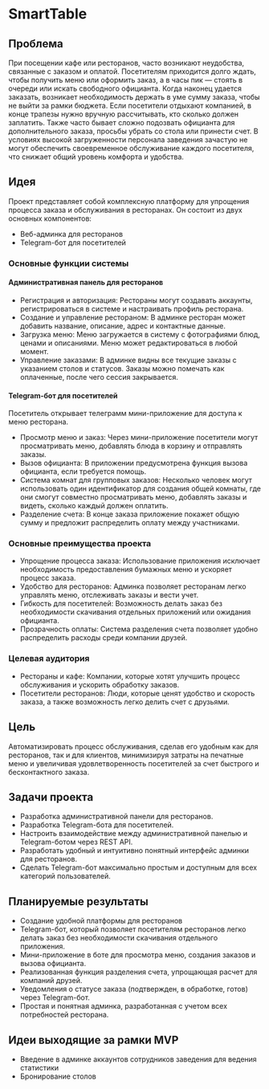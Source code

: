 # SmartTable
## Проблема
При посещении кафе или ресторанов, часто возникают неудобства, связанные с заказом и оплатой. Посетителям приходится долго ждать, чтобы получить меню или оформить заказ, а в часы пик — стоять в очереди или искать свободного официанта. Когда наконец удается заказать, возникает необходимость держать в уме сумму заказа, чтобы не выйти за рамки бюджета. Если посетители отдыхают компанией, в конце трапезы нужно вручную рассчитывать, кто сколько должен заплатить. Также часто бывает сложно подозвать официанта для дополнительного заказа, просьбы убрать со стола или принести счет. В условиях высокой загруженности персонала заведения зачастую не могут обеспечить своевременное обслуживание каждого посетителя, что снижает общий уровень комфорта и удобства.
## Идея
Проект представляет собой комплексную платформу для упрощения процесса заказа и обслуживания в ресторанах. 
Он состоит из двух основных компонентов:
- Веб-админка для ресторанов
- Telegram-бот для посетителей  
### Основные функции системы
#### Административная панель для ресторанов
- Регистрация и авторизация: Рестораны могут создавать аккаунты, регистрироваться в системе и настраивать профиль ресторана.  
- Создание и управление рестораном: В админке ресторан может добавить название, описание, адрес и контактные данные.  
- Загрузка меню: Меню загружается в систему с фотографиями блюд, ценами и описаниями. Меню может редактироваться в любой момент.  
- Управление заказами: В админке видны все текущие заказы с указанием столов и статусов. Заказы можно помечать как оплаченные, после чего сессия закрывается.  
#### Telegram-бот для посетителей
Посетитель открывает телеграмм мини-приложение для доступа к меню ресторана.  
- Просмотр меню и заказ: Через мини-приложение посетители могут просматривать меню, добавлять блюда в корзину и отправлять заказы.  
- Вызов официанта: В приложении предусмотрена функция вызова официанта, если требуется помощь.  
- Система комнат для групповых заказов: Несколько человек могут использовать один идентификатор для создания общей комнаты, где они смогут совместно просматривать меню, добавлять заказы и видеть, сколько каждый должен оплатить.  
- Разделение счета: В конце заказа приложение покажет общую сумму и предложит распределить оплату между участниками.  
### Основные преимущества проекта
- Упрощение процесса заказа: Использование приложения исключает необходимость предоставления бумажных меню и ускоряет процесс заказа.  
- Удобство для ресторанов: Админка позволяет ресторанам легко управлять меню, отслеживать заказы и вести учет.  
- Гибкость для посетителей: Возможность делать заказ без необходимости скачивания отдельных приложений или ожидания официанта.  
- Прозрачность оплаты: Система разделения счета позволяет удобно распределить расходы среди компании друзей.  
### Целевая аудитория
- Рестораны и кафе: Компании, которые хотят улучшить процесс обслуживания и ускорить обработку заказов.  
- Посетители ресторанов: Люди, которые ценят удобство и скорость заказа, а также возможность легко делить счет с друзьями.
##  Цель 
Автоматизировать процесс обслуживания, сделав его удобным как для ресторанов, так и для клиентов, минимизируя затраты на печатные меню и увеличивая удовлетворенность посетителей за счет быстрого и бесконтактного заказа.
## Задачи проекта
- Разработка административной панели для ресторанов. 
- Разработка Telegram-бота для посетителей. 
- Настроить взаимодействие между административной панелью и Telegram-ботом через REST API. 
- Разработать удобный и интуитивно понятный интерфейс админки для ресторанов. 
- Сделать Telegram-бот максимально простым и доступным для всех категорий пользователей.
##  Планируемые результаты
- Создание удобной платформы для ресторанов  
- Telegram-бот, который позволяет посетителям ресторанов легко делать заказ без необходимости скачивания отдельного приложения.  
- Мини-приложение в боте для просмотра меню, создания заказов и вызова официанта.  
- Реализованная функция разделения счета, упрощающая расчет для компаний друзей.  
- Уведомления о статусе заказа (подтвержден, в обработке, готов) через Telegram-бот.  
- Простая и понятная админка, разработанная с учетом всех потребностей ресторана.
  
## Идеи выходящие за рамки MVP
- Введение в админке аккаунтов сотрудников заведения для ведения статистики
- Бронирование столов
